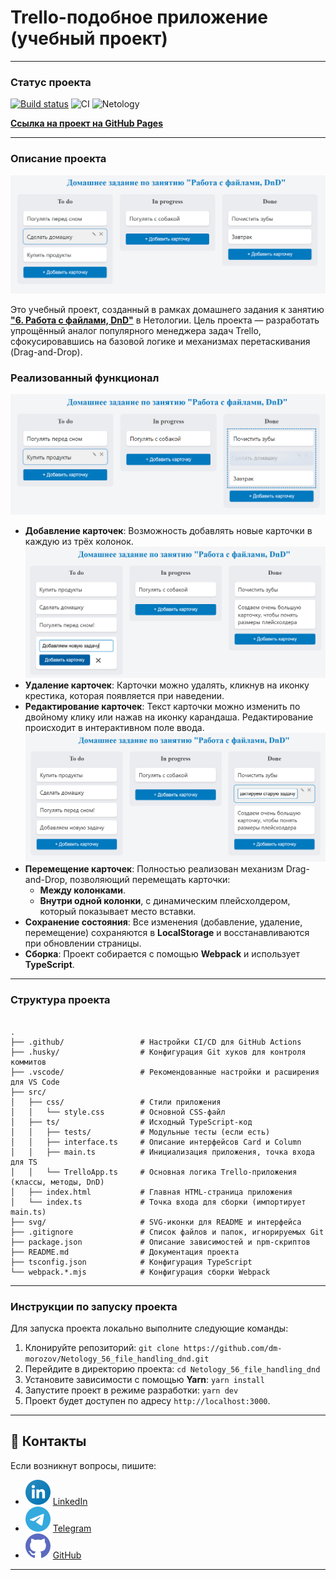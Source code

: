 # Trello-подобное приложение (учебный проект)

---

### Статус проекта
[![Build status](https://ci.appveyor.com/api/projects/status/idhr8jiytad8iy1k?svg=true)](https://ci.appveyor.com/project/dm-morozov/netology-56-file-handling-dnd)
![CI](https://github.com/dm-morozov/Netology_56_file_handling_dnd/actions/workflows/web.yaml/badge.svg)
![Netology](https://img.shields.io/badge/TypeScript-WebPack-blue)

[**Ссылка на проект на GitHub Pages**](https://dm-morozov.github.io/Netology_56_file_handling_dnd/)

---

### Описание проекта

![](./src/img/trelloApp.png)

Это учебный проект, созданный в рамках домашнего задания к занятию [**"6. Работа с файлами, DnD"**](./ahj-homeworks-AHJ-50/dnd/README.md) в Нетологии. Цель проекта — разработать упрощённый аналог популярного менеджера задач Trello, сфокусировавшись на базовой логике и механизмах перетаскивания (Drag-and-Drop).

### Реализованный функционал

![](./src/img/trelloApp_2.png)

* **Добавление карточек**: Возможность добавлять новые карточки в каждую из трёх колонок.
![](./src/img/trelloApp_3.png)
* **Удаление карточек**: Карточки можно удалять, кликнув на иконку крестика, которая появляется при наведении.
* **Редактирование карточек**: Текст карточки можно изменить по двойному клику или нажав на иконку карандаша. Редактирование происходит в интерактивном поле ввода.
![](./src/img/trelloApp_4.png)
* **Перемещение карточек**: Полностью реализован механизм Drag-and-Drop, позволяющий перемещать карточки:
    * **Между колонками**.
    * **Внутри одной колонки**, с динамическим плейсхолдером, который показывает место вставки.
* **Сохранение состояния**: Все изменения (добавление, удаление, перемещение) сохраняются в **LocalStorage** и восстанавливаются при обновлении страницы.
* **Сборка**: Проект собирается с помощью **Webpack** и использует **TypeScript**.

---

### Структура проекта

```

.
├── .github/                 # Настройки CI/CD для GitHub Actions
├── .husky/                  # Конфигурация Git хуков для контроля коммитов
├── .vscode/                 # Рекомендованные настройки и расширения для VS Code
├── src/
│   ├── css/                 # Стили приложения
│   │   └── style.css        # Основной CSS-файл
│   ├── ts/                  # Исходный TypeScript-код
│   │   ├── tests/           # Модульные тесты (если есть)
│   │   ├── interface.ts     # Описание интерфейсов Card и Column
│   │   ├── main.ts          # Инициализация приложения, точка входа для TS
│   │   └── TrelloApp.ts     # Основная логика Trello-приложения (классы, методы, DnD)
│   ├── index.html           # Главная HTML-страница приложения
│   └── index.ts             # Точка входа для сборки (импортирует main.ts)
├── svg/                     # SVG-иконки для README и интерфейса
├── .gitignore               # Список файлов и папок, игнорируемых Git
├── package.json             # Описание зависимостей и npm-скриптов
├── README.md                # Документация проекта
├── tsconfig.json            # Конфигурация TypeScript
└── webpack.*.mjs            # Конфигурация сборки Webpack

```

---

### Инструкции по запуску проекта

Для запуска проекта локально выполните следующие команды:

1.  Клонируйте репозиторий:
    `git clone https://github.com/dm-morozov/Netology_56_file_handling_dnd.git`
2.  Перейдите в директорию проекта:
    `cd Netology_56_file_handling_dnd`
3.  Установите зависимости с помощью **Yarn**:
    `yarn install`
4.  Запустите проект в режиме разработки:
    `yarn dev`
5.  Проект будет доступен по адресу `http://localhost:3000`.

---

## 📧 Контакты

Если возникнут вопросы, пишите:

* ![LinkedIn](./svg/linkedin-icon.svg) [LinkedIn](https://www.linkedin.com/in/dm-morozov/)
* ![Telegram](./svg/telegram.svg) [Telegram](https://t.me/dem2014)
* ![GitHub](./svg/github-icon.svg) [GitHub](https://github.com/dm-morozov/)

---